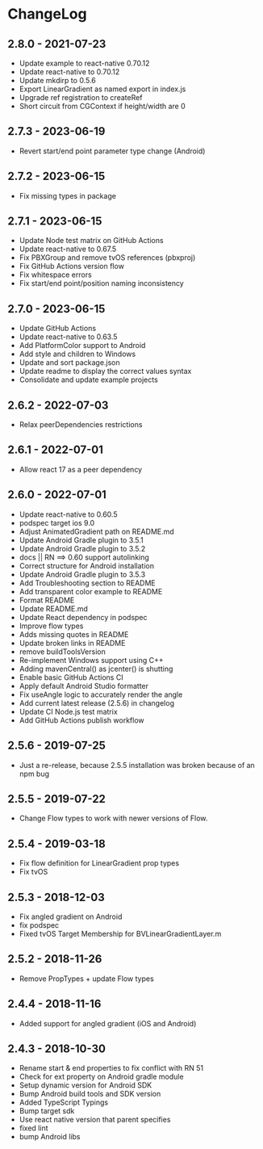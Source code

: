 # ChangeLog

## 2.8.0 - 2021-07-23

- Update example to react-native 0.70.12
- Update react-native to 0.70.12
- Update mkdirp to 0.5.6
- Export LinearGradient as named export in index.js
- Upgrade ref registration to createRef
- Short circuit from CGContext if height/width are 0

## 2.7.3 - 2023-06-19

- Revert start/end point parameter type change (Android)

## 2.7.2 - 2023-06-15

- Fix missing types in package

## 2.7.1 - 2023-06-15

- Update Node test matrix on GitHub Actions
- Update react-native to 0.67.5
- Fix PBXGroup and remove tvOS references (pbxproj)
- Fix GitHub Actions version flow
- Fix whitespace errors
- Fix start/end point/position naming inconsistency

## 2.7.0 - 2023-06-15

- Update GitHub Actions
- Update react-native to 0.63.5
- Add PlatformColor support to Android
- Add style and children to Windows
- Update and sort package.json
- Update readme to display the correct values syntax
- Consolidate and update example projects

## 2.6.2 - 2022-07-03

- Relax peerDependencies restrictions

## 2.6.1 - 2022-07-01

- Allow react 17 as a peer dependency

## 2.6.0 - 2022-07-01

- Update react-native to 0.60.5
- podspec target ios 9.0
- Adjust AnimatedGradient path on README.md
- Update Android Gradle plugin to 3.5.1
- Update Android Gradle plugin to 3.5.2
- docs || RN ==> 0.60 support autolinking
- Correct structure for Android installation
- Update Android Gradle plugin to 3.5.3
- Add Troubleshooting section to README
- Add transparent color example to README
- Format README
- Update README.md
- Update React dependency in podspec
- Improve flow types
- Adds missing quotes in README
- Update broken links in README
- remove buildToolsVersion
- Re-implement Windows support using C++
- Adding mavenCentral() as jcenter() is shutting
- Enable basic GitHub Actions CI
- Apply default Android Studio formatter
- Fix useAngle logic to accurately render the angle
- Add current latest release (2.5.6) in changelog
- Update CI Node.js test matrix
- Add GitHub Actions publish workflow

## 2.5.6 - 2019-07-25

- Just a re-release, because 2.5.5 installation was broken because of an npm bug

## 2.5.5 - 2019-07-22

- Change Flow types to work with newer versions of Flow.

## 2.5.4 - 2019-03-18

- Fix flow definition for LinearGradient prop types
- Fix tvOS

## 2.5.3 - 2018-12-03

- Fix angled gradient on Android
- fix podspec
- Fixed tvOS Target Membership for BVLinearGradientLayer.m

## 2.5.2 - 2018-11-26

- Remove PropTypes + update Flow types

## 2.4.4 - 2018-11-16

- Added support for angled gradient (iOS and Android)

## 2.4.3 - 2018-10-30

- Rename start & end properties to fix conflict with RN 51
- Check for ext property on Android gradle module
- Setup dynamic version for Android SDK
- Bump Android build tools and SDK version
- Added TypeScript Typings
- Bump target sdk
- Use react native version that parent specifies
- fixed lint
- bump Android libs

